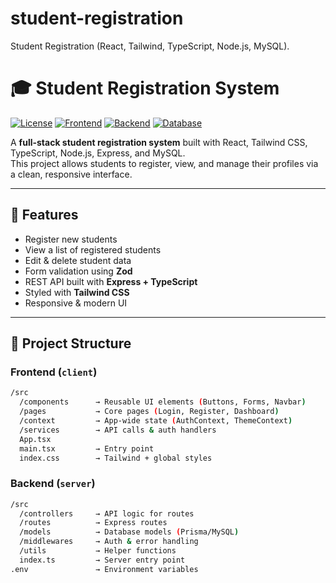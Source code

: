 # student-registration
Student Registration (React, Tailwind, TypeScript, Node.js, MySQL).

# 🎓 Student Registration System

[![License](https://img.shields.io/badge/License-MIT-blue)](LICENSE)
[![Frontend](https://img.shields.io/badge/Frontend-React-blue?logo=react)](https://reactjs.org/)
[![Backend](https://img.shields.io/badge/Backend-Node.js-green?logo=node.js)](https://nodejs.org/)
[![Database](https://img.shields.io/badge/Database-MySQL-blue?logo=mysql)](https://www.mysql.com/)

A **full-stack student registration system** built with React, Tailwind CSS, TypeScript, Node.js, Express, and MySQL.  
This project allows students to register, view, and manage their profiles via a clean, responsive interface.

---

## 🚀 Features
- Register new students
- View a list of registered students
- Edit & delete student data
- Form validation using **Zod**
- REST API built with **Express + TypeScript**
- Styled with **Tailwind CSS**
- Responsive & modern UI

---

## 📁 Project Structure

### Frontend (`client`)
```bash
/src
  /components      → Reusable UI elements (Buttons, Forms, Navbar)
  /pages           → Core pages (Login, Register, Dashboard)
  /context         → App-wide state (AuthContext, ThemeContext)
  /services        → API calls & auth handlers
  App.tsx
  main.tsx         → Entry point
  index.css        → Tailwind + global styles
```

### Backend (`server`)
```bash
/src
  /controllers     → API logic for routes
  /routes          → Express routes
  /models          → Database models (Prisma/MySQL)
  /middlewares     → Auth & error handling
  /utils           → Helper functions
  index.ts         → Server entry point
.env               → Environment variables
```
